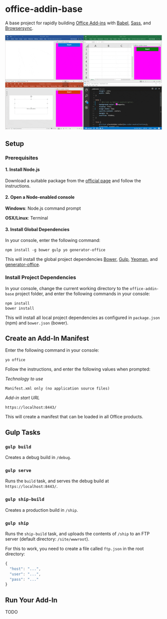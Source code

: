 # office-addin-base
A base project for rapidly building [Office Add-ins](http://dev.office.com/getting-started/addins) with [Babel](http://babeljs.io/), [Sass](http://sass-lang.com/), and [Browsersync](https://www.browsersync.io/).

![Preview](doc/demo.gif)

## Setup
### Prerequisites
#### 1. Install Node.js
Download a suitable package from the [official page](https://nodejs.org/en/) and follow the instructions.
#### 2. Open a Node-enabled console
**Windows**: Node.js command prompt

**OSX/Linux**: Terminal
#### 3. Install Global Dependencies
In your console, enter the following command:
```
npm install -g bower gulp yo generator-office
```
This will install the global project dependencies [Bower](http://bower.io/), [Gulp](http://gulpjs.com/), [Yeoman](http://yeoman.io/), and [generator-office](https://github.com/officedev/generator-office).

### Install Project Dependencies
In your console, change the current working directory to the `office-addin-base` project folder, and enter the following commands in your console:
```
npm install
bower install
```
This will install all local project dependencies as configured in `package.json` (npm) and `bower.json` (bower).

## Create an Add-In Manifest
Enter the following command in your console:
```
yo office
```
Follow the instructions, and enter the following values when prompted:

_Technology to use_
```
Manifest.xml only (no application source files)
```

_Add-in start URL_
```
https://localhost:8443/
```
This will create a manifest that can be loaded in all Office products.

## Gulp Tasks
### `gulp build`
Creates a debug build in `/debug`.

### `gulp serve`
Runs the `build` task, and serves the debug build at `https://localhost:8443/`.

### `gulp ship-build`
Creates a production build in `/ship`.

### `gulp ship`
Runs the `ship-build` task, and uploads the contents of `/ship` to an FTP server (default directory: `/site/wwwroot`).

For this to work, you need to create a file called `ftp.json` in the root directory:
```javascript
{
  "host": "...",
  "user": "...",
  "pass": "..."
}
```

## Run Your Add-In
TODO